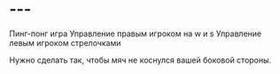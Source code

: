 # ---
Пинг-понг игра
Управление правым игроком на w и s
Управление левым игроком стрелочками

Нужно сделать так, чтобы мяч не коснулся вашей боковой стороны.
